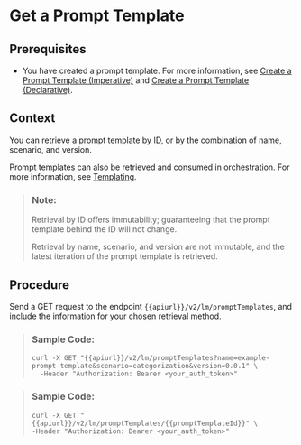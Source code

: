 <!-- loiobc8ceadd9e08423586994b1e30f0d117 -->

# Get a Prompt Template



<a name="loiobc8ceadd9e08423586994b1e30f0d117__prereq_nbg_w2q_fdc"/>

## Prerequisites

-   You have created a prompt template. For more information, see [Create a Prompt Template \(Imperative\)](create-a-prompt-template-imperative-92453a7.md) and [Create a Prompt Template \(Declarative\)](create-a-prompt-template-declarative-815def5.md).




## Context

You can retrieve a prompt template by ID, or by the combination of name, scenario, and version.

Prompt templates can also be retrieved and consumed in orchestration. For more information, see [Templating](templating-88c5608.md).

> ### Note:  
> Retrieval by ID offers immutability; guaranteeing that the prompt template behind the ID will not change.
> 
> Retrieval by name, scenario, and version are not immutable, and the latest iteration of the prompt template is retrieved.



## Procedure

Send a GET request to the endpoint `{{apiurl}}/v2/lm/promptTemplates`, and include the information for your chosen retrieval method.

> ### Sample Code:  
> ```
> curl -X GET "{{apiurl}}/v2/lm/promptTemplates?name=example-prompt-template&scenario=categorization&version=0.0.1" \
>   -Header "Authorization: Bearer <your_auth_token>"
> ```

> ### Sample Code:  
> ```
> curl -X GET "{{apiurl}}/v2/lm/promptTemplates/{{promptTemplateId}}" \
> -Header "Authorization: Bearer <your_auth_token>"
> ```

